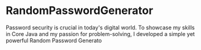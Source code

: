# RandomPasswordGenerator
Password security is crucial in today's digital world. 
To showcase my skills in Core Java and my passion for problem-solving, I developed a simple yet powerful Random Password Generato
